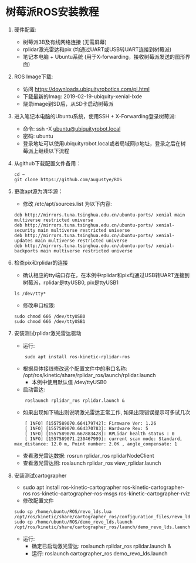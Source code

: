 树莓派ROS安装教程
================

1. 硬件配置:
    - 树莓派3B及有线网络连接 (无需屏幕)
    - rplidar激光雷达和pix (均通过UART或USB转UART连接到树莓派)
    - 笔记本电脑 + Ubuntu系统 (用于X-forwarding，接收树莓派发送的图形界面)

2. ROS Image下载:
    - 访问 https://downloads.ubiquityrobotics.com/pi.html 
    - 下载最新的Imag: 2019-02-19-ubiquity-xenial-lxde
    - 烧录image到SD后，从SD卡启动树莓派

3. 进入笔记本电脑的Ubuntu系统，使用SSH + X-Forwarding登录树莓派:
    - 命令: ssh -X ubuntu@ubiquityrobot.local 
    - 密码: ubuntu
    - 登录地址可以使用ubiquityrobot.local或者局域网ip地址，登录之后在树莓派上继续以下流程

4. 从github下载配置文件备用：
    ```
    cd ~
    git clone https://github.com/augustye/ROS
    ```

5. 更改apt源为清华源：
    - 修改 /etc/apt/sources.list 为以下内容:
    ```
    deb http://mirrors.tuna.tsinghua.edu.cn/ubuntu-ports/ xenial main multiverse restricted universe
    deb http://mirrors.tuna.tsinghua.edu.cn/ubuntu-ports/ xenial-security main multiverse restricted universe
    deb http://mirrors.tuna.tsinghua.edu.cn/ubuntu-ports/ xenial-updates main multiverse restricted universe
    deb http://mirrors.tuna.tsinghua.edu.cn/ubuntu-ports/ xenial-backports main multiverse restricted universe
    ```

6. 检查pix和rplidar的连接
    - 确认相应的tty端口存在，在本例中rplidar和pix均通过USB转UART连接到树莓派，rplidar是ttyUSB0, pix是ttyUSB1
    ```
    ls /dev/tty*
    ``` 
    - 修改串口权限:
    ```
    sudo chmod 666 /dev/ttyUSB0
    sudo chmod 666 /dev/ttyUSB1
    ```

7. 安装测试rplidar激光雷达驱动
    - 运行: 
    ```
        sudo apt install ros-kinetic-rplidar-ros 
    ```
    - 根据具体接线修改这个配置文件中的串口名称: /opt/ros/kinetic/share/rplidar_ros/launch/rplidar.launch
       - 本例中使用默认值 /dev/ttyUSB0
    - 启动雷达: 
    ```
        roslaunch rplidar_ros rplidar.launch &
    ```
    - 如果出现如下输出则说明激光雷达正常工作, 如果出现错误提示可多试几次
    ```
        [ INFO] [1557589070.664179742]: Firmware Ver: 1.26
        [ INFO] [1557589070.664370783]: Hardware Rev: 5
        [ INFO] [1557589070.667883428]: RPLidar health status : 0
        [ INFO] [1557589071.230467999]: current scan mode: Standard, max_distance: 12.0 m, Point number: 2.0K , angle_compensate: 1
    ```
    - 查看激光雷达数据: rosrun rplidar_ros rplidarNodeClient
    - 查看激光雷达图: roslaunch rplidar_ros view_rplidar.launch

6. 安装测试cartographer
    - sudo apt install ros-kinetic-cartographer ros-kinetic-cartographer-ros ros-kinetic-cartographer-ros-msgs ros-kinetic-cartographer-rviz
    - 修改配置文件
    ```
    sudo cp /home/ubuntu/ROS/revo_lds.lua /opt/ros/kinetic/share/cartographer_ros/configuration_files/revo_lds.lua
    sudo cp /home/ubuntu/ROS/demo_revo_lds.launch /opt/ros/kinetic/share/cartographer_ros/launch/demo_revo_lds.launch
    ```
    - 运行: 
        - 确定已启动激光雷达: roslaunch rplidar_ros rplidar.launch &
        - 运行: roslaunch cartographer_ros demo_revo_lds.launch

